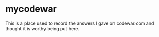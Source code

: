 # mycodewar
This is a place used to record the answers I gave on codewar.com and thought it is worthy being put here.
